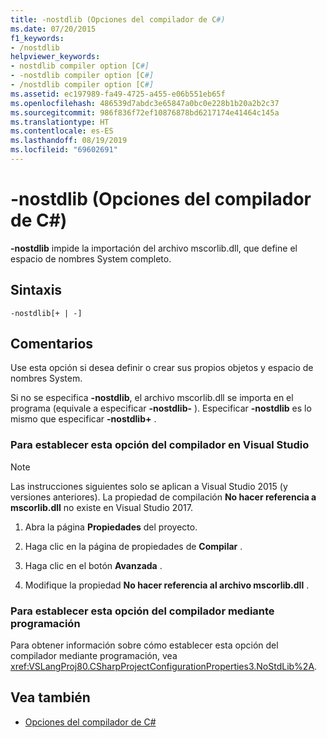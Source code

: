 ```yaml
---
title: -nostdlib (Opciones del compilador de C#)
ms.date: 07/20/2015
f1_keywords:
- /nostdlib
helpviewer_keywords:
- nostdlib compiler option [C#]
- -nostdlib compiler option [C#]
- /nostdlib compiler option [C#]
ms.assetid: ec197989-fa49-4725-a455-e06b551eb65f
ms.openlocfilehash: 486539d7abdc3e65847a0bc0e228b1b20a2b2c37
ms.sourcegitcommit: 986f836f72ef10876878bd6217174e41464c145a
ms.translationtype: HT
ms.contentlocale: es-ES
ms.lasthandoff: 08/19/2019
ms.locfileid: "69602691"
---
```

# <a name="-nostdlib-c-compiler-options"></a>-nostdlib (Opciones del compilador de C#)

**-nostdlib** impide la importación del archivo mscorlib.dll, que define el espacio de nombres System completo.

## <a name="syntax"></a>Sintaxis

```console
-nostdlib[+ | -]
```

## <a name="remarks"></a>Comentarios

Use esta opción si desea definir o crear sus propios objetos y espacio de nombres System.

Si no se especifica **-nostdlib**, el archivo mscorlib.dll se importa en el programa (equivale a especificar **-nostdlib-** ). Especificar **-nostdlib** es lo mismo que especificar **-nostdlib+** .

### <a name="to-set-this-compiler-option-in-visual-studio"></a>Para establecer esta opción del compilador en Visual Studio

> [!NOTE]
> Las instrucciones siguientes solo se aplican a Visual Studio 2015 (y versiones anteriores). La propiedad de compilación **No hacer referencia a mscorlib.dll** no existe en Visual Studio 2017.

1. Abra la página **Propiedades** del proyecto.

2. Haga clic en la página de propiedades de **Compilar** .

3. Haga clic en el botón **Avanzada** .

4. Modifique la propiedad **No hacer referencia al archivo mscorlib.dll** .

### <a name="to-set-this-compiler-option-programmatically"></a>Para establecer esta opción del compilador mediante programación

Para obtener información sobre cómo establecer esta opción del compilador mediante programación, vea <xref:VSLangProj80.CSharpProjectConfigurationProperties3.NoStdLib%2A>.

## <a name="see-also"></a>Vea también

- [Opciones del compilador de C#](./index.md)

